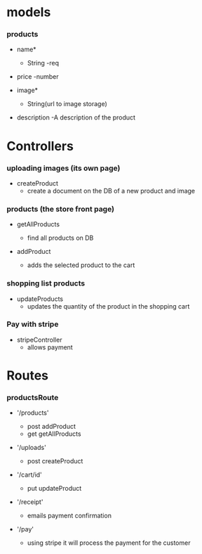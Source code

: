 # models

### products

- name*
    - String
    -req

- price
    -number

- image*
    - String(url to image storage)

- description
    -A description of the product

# Controllers

### uploading images (its own page)

- createProduct
    - create a document on the DB of a new product and image

### products (the store front page)

- getAllProducts
    - find all products on DB

- addProduct
    - adds the selected product to the cart

### shopping list products

- updateProducts
    - updates the quantity of the product in the shopping cart

### Pay with stripe

- stripeController
    - allows payment

# Routes

### productsRoute

- '/products'
    - post addProduct
    - get getAllProducts

- '/uploads'
    - post createProduct

- '/cart/id'
    - put updateProduct

- '/receipt'
    - emails payment confirmation

- '/pay'
    - using stripe it will process the payment for the customer